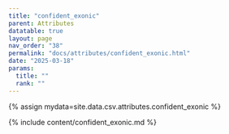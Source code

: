 ```yaml
---
title: "confident_exonic"
parent: Attributes
datatable: true
layout: page
nav_order: "38"
permalink: "docs/attributes/confident_exonic.html"
date: "2025-03-18"
params:
  title: ""
  rank: ""
---
```

{% assign mydata=site.data.csv.attributes.confident_exonic %} 

{% include content/confident_exonic.md %}
